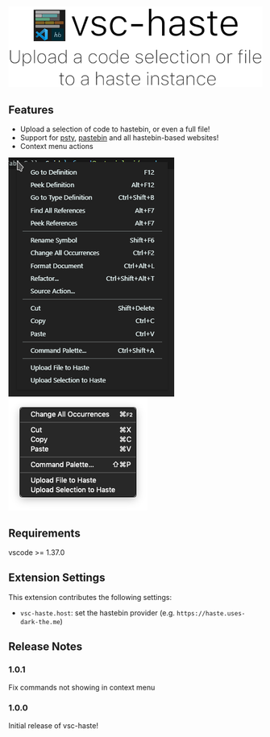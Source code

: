 ![header](https://raw.githubusercontent.com/ConorTheDev/vsc-haste/master/img/header.png)

## Features

* Upload a selection of code to hastebin, or even a full file!
* Support for [psty](https://psty.io), [pastebin](https://pastebin.com) and all hastebin-based websites!
* Context menu actions

![context-windows](https://raw.githubusercontent.com/ConorTheDev/vsc-haste/master/img/preview/context-windows.png)
![context](https://raw.githubusercontent.com/ConorTheDev/vsc-haste/master/img/preview/context.png)


## Requirements

vscode >= 1.37.0

## Extension Settings

This extension contributes the following settings:

* `vsc-haste.host`: set the hastebin provider (e.g. ``https://haste.uses-dark-the.me``)

## Release Notes

### 1.0.1

Fix commands not showing in context menu


### 1.0.0

Initial release of vsc-haste!
